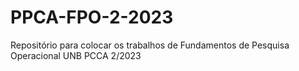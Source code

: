 # PPCA-FPO-2-2023
Repositório para colocar os trabalhos de Fundamentos de Pesquisa Operacional UNB PCCA 2/2023
